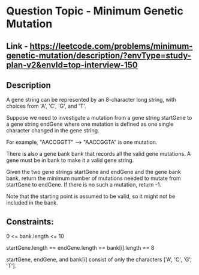 # Question Topic - Minimum Genetic Mutation


## Link - https://leetcode.com/problems/minimum-genetic-mutation/description/?envType=study-plan-v2&envId=top-interview-150


## Description

A gene string can be represented by an 8-character long string, with choices from 'A', 'C', 'G', and 'T'.

Suppose we need to investigate a mutation from a gene string startGene to a gene string endGene where one mutation is defined as one single character changed in the gene string.

For example, "AACCGGTT" --> "AACCGGTA" is one mutation.

There is also a gene bank bank that records all the valid gene mutations. A gene must be in bank to make it a valid gene string.

Given the two gene strings startGene and endGene and the gene bank bank, return the minimum number of mutations needed to mutate from startGene to endGene. If there is no such a mutation, return -1.

Note that the starting point is assumed to be valid, so it might not be included in the bank.


## Constraints:

0 <= bank.length <= 10

startGene.length == endGene.length == bank[i].length == 8

startGene, endGene, and bank[i] consist of only the characters ['A', 'C', 'G', 'T'].
